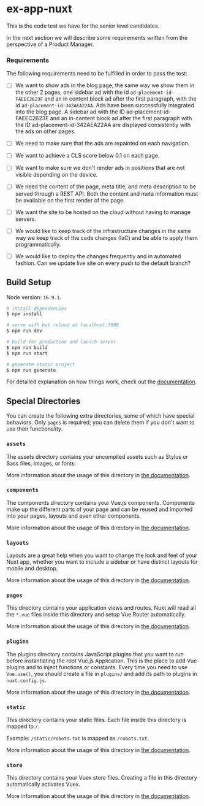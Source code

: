 # ex-app-nuxt

This is the code test we have for the senior level candidates.

In the next section we will describe some requirements written from the perspective of a Product Manager.

### Requirements

The following requirements need to be fulfilled in order to pass the test:

- [ ] We want to show ads in the blog page, the same way we show them in the other 2 pages, one sidebar ad with the id
`ad-placement-id-FAEEC2623F` and an in content block ad after the first paragraph, with the id `ad-placement-id-342AEA22AA`.
Ads have been successfully integrated into the blog page. A sidebar ad with the ID ad-placement-id-FAEEC2623F and an in-content block ad after the first paragraph with the ID ad-placement-id-342AEA22AA are displayed consistently with the ads on other pages.

- [ ] We need to make sure that the ads are repainted on each navigation.

- [ ] We want to achieve a CLS score below 0.1 on each page.
- [ ] We want to make sure we don't render ads in positions that are not visible depending on the device.
- [ ] We need the content of the page, meta title, and meta description to be served through a REST API. Both the content and meta information must be available on the first render of the page.
- [ ] We want the site to be hosted on the cloud without having to manage servers.
- [ ] We would like to keep track of the infrastructure changes in the same way we keep track of the code changes (IaC) and be able to apply them programmatically.
- [ ] We would like to deploy the changes frequently and in automated fashion. Can we update live site on every push to the default branch?

## Build Setup

Node version: `16.9.1`.

```bash
# install dependencies
$ npm install

# serve with hot reload at localhost:3000
$ npm run dev

# build for production and launch server
$ npm run build
$ npm run start

# generate static project
$ npm run generate
```

For detailed explanation on how things work, check out the [documentation](https://nuxtjs.org).

## Special Directories

You can create the following extra directories, some of which have special behaviors. Only `pages` is required; you can delete them if you don't want to use their functionality.

### `assets`

The assets directory contains your uncompiled assets such as Stylus or Sass files, images, or fonts.

More information about the usage of this directory in [the documentation](https://nuxtjs.org/docs/2.x/directory-structure/assets).

### `components`

The components directory contains your Vue.js components. Components make up the different parts of your page and can be reused and imported into your pages, layouts and even other components.

More information about the usage of this directory in [the documentation](https://nuxtjs.org/docs/2.x/directory-structure/components).

### `layouts`

Layouts are a great help when you want to change the look and feel of your Nuxt app, whether you want to include a sidebar or have distinct layouts for mobile and desktop.

More information about the usage of this directory in [the documentation](https://nuxtjs.org/docs/2.x/directory-structure/layouts).


### `pages`

This directory contains your application views and routes. Nuxt will read all the `*.vue` files inside this directory and setup Vue Router automatically.

More information about the usage of this directory in [the documentation](https://nuxtjs.org/docs/2.x/get-started/routing).

### `plugins`

The plugins directory contains JavaScript plugins that you want to run before instantiating the root Vue.js Application. This is the place to add Vue plugins and to inject functions or constants. Every time you need to use `Vue.use()`, you should create a file in `plugins/` and add its path to plugins in `nuxt.config.js`.

More information about the usage of this directory in [the documentation](https://nuxtjs.org/docs/2.x/directory-structure/plugins).

### `static`

This directory contains your static files. Each file inside this directory is mapped to `/`.

Example: `/static/robots.txt` is mapped as `/robots.txt`.

More information about the usage of this directory in [the documentation](https://nuxtjs.org/docs/2.x/directory-structure/static).

### `store`

This directory contains your Vuex store files. Creating a file in this directory automatically activates Vuex.

More information about the usage of this directory in [the documentation](https://nuxtjs.org/docs/2.x/directory-structure/store).
